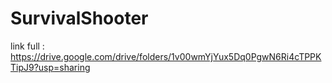 # SurvivalShooter

link full : https://drive.google.com/drive/folders/1v00wmYjYux5Dq0PgwN6Ri4cTPPKTipJ9?usp=sharing
